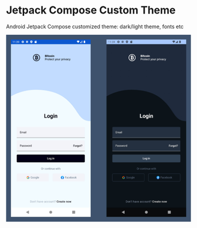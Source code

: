 # Jetpack Compose Custom Theme
Android Jetpack Compose customized theme: dark/light theme, fonts etc

![Jetpack Compose UIs of the Android](screenshots/app.jpg)
